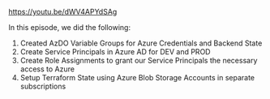https://youtu.be/dWV4APYdSAg

In this episode, we did the following:

1. Created AzDO Variable Groups for Azure Credentials and Backend State
2. Create Service Principals in Azure AD for DEV and PROD
3. Create Role Assignments to grant our Service Principals the necessary access to Azure
4. Setup Terraform State using Azure Blob Storage Accounts in separate subscriptions